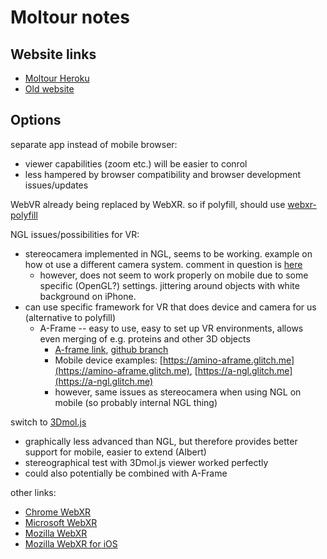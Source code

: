 # Moltour notes

## Website links

* [Moltour Heroku](http://moltour.herokuapp.com/biochem)
* [Old website](http://vr.vu-compmedchem.nl/)

## Options

separate app instead of mobile browser:

* viewer capabilities (zoom etc.) will be easier to conrol
* less hampered by browser compatibility and browser development issues/updates

WebVR already being replaced by WebXR. so if polyfill, should use [webxr-polyfill](https://github.com/immersive-web/webxr-polyfill)


NGL issues/possibilities for VR:

* stereocamera implemented in NGL, seems to be working. example on how ot use a different camera system. comment in question is [here](https://github.com/arose/ngl/commit/bfc251d302c3e88cefc23060865d72a93211e9e7)
    * however, does not seem to work properly on mobile due to some specific (OpenGL?) settings. jittering around objects with white background on iPhone.
* can use specific framework for VR that does device and camera for us (alternative to polyfill)
    * A-Frame -- easy to use, easy to set up VR environments, allows even merging of e.g. proteins and other 3D objects
        * [A-frame link](https://aframe.io/), [github branch](https://github.com/KJStrand/ngl/tree/AFRAME-NGL)
        * Mobile device examples: [https://amino-aframe.glitch.me](https://amino-aframe.glitch.me), [https://a-ngl.glitch.me](https://a-ngl.glitch.me)
        * however, same issues as stereocamera when using NGL on mobile (so probably internal NGL thing)

switch to [3Dmol.js](http://3dmol.csb.pitt.edu/index.html)

* graphically less advanced than NGL, but therefore provides better support for mobile, easier to extend (Albert)
* stereographical test with 3Dmol.js viewer worked perfectly
* could also potentially be combined with A-Frame

other links:

* [Chrome WebXR](https://developers.google.com/web/updates/2018/06/ar-for-the-web)
* [Microsoft WebXR](https://docs.microsoft.com/en-us/microsoft-edge/webvr/what-is-webvr)
* [Mozilla WebXR](https://hacks.mozilla.org/2018/09/webxr/)
* [Mozilla WebXR for iOS](https://itunes.apple.com/us/app/webxr-viewer/id1295998056)
